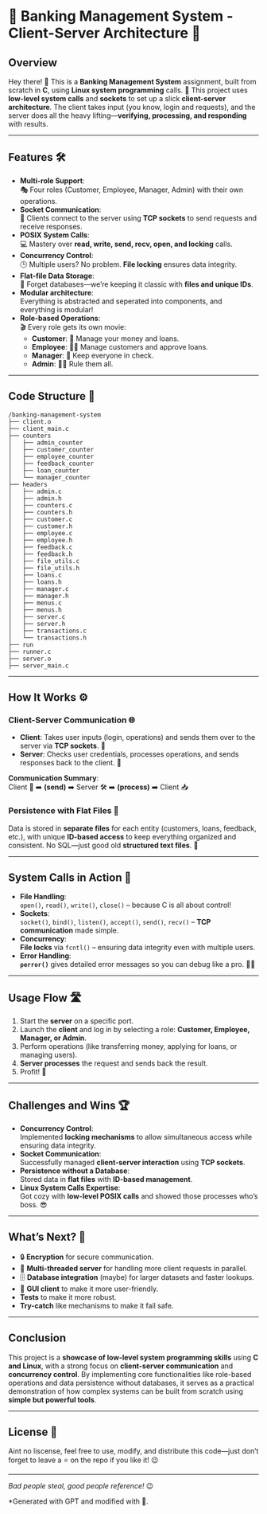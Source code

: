# 🚀 **Banking Management System - Client-Server Architecture** 🏦

## **Overview**  
Hey there! 👋 This is a **Banking Management System** assignment, built from scratch in **C**, using  **Linux system programming** calls. 💪 This project uses **low-level system calls** and **sockets** to set up a slick **client-server architecture**. The client takes input (you know, login and requests), and the server does all the heavy lifting—**verifying, processing, and responding** with results. 

---

## **Features 🛠️**
- **Multi-role Support**:  
  🎭 Four roles (Customer, Employee, Manager, Admin) with their own operations.  
- **Socket Communication**:  
  🔗 Clients connect to the server using **TCP sockets** to send requests and receive responses.  
- **POSIX System Calls**:  
  💻 Mastery over **read, write, send, recv, open, and locking** calls.  
- **Concurrency Control**:  
  🕒 Multiple users? No problem. **File locking** ensures data integrity.  
- **Flat-file Data Storage**:  
  📁 Forget databases—we’re keeping it classic with **files and unique IDs**. 
- **Modular architecture**:  
   Everything is abstracted and seperated into components, and everything is modular!  
- **Role-based Operations**:  
  🎬 Every role gets its own movie:
  - **Customer**: 💸 Manage your money and loans.
  - **Employee**: 👨‍💼 Manage customers and approve loans.
  - **Manager**: 🔑 Keep everyone in check.
  - **Admin**: 🧑‍💻 Rule them all.

---

## **Code Structure 📂**
```
/banking-management-system
├── client.o
├── client_main.c
├── counters
│   ├── admin_counter
│   ├── customer_counter
│   ├── employee_counter
│   ├── feedback_counter
│   ├── loan_counter
│   └── manager_counter
├── headers
│   ├── admin.c
│   ├── admin.h
│   ├── counters.c
│   ├── counters.h
│   ├── customer.c
│   ├── customer.h
│   ├── employee.c
│   ├── employee.h
│   ├── feedback.c
│   ├── feedback.h
│   ├── file_utils.c
│   ├── file_utils.h
│   ├── loans.c
│   ├── loans.h
│   ├── manager.c
│   ├── manager.h
│   ├── menus.c
│   ├── menus.h
│   ├── server.c
│   ├── server.h
│   ├── transactions.c
│   └── transactions.h
├── run
├── runner.c
├── server.o
├── server_main.c
```

---

## **How It Works ⚙️**

### Client-Server Communication 🌐  
- **Client**: Takes user inputs (login, operations) and sends them over to the server via **TCP sockets**. 📲  
- **Server**: Checks user credentials, processes operations, and sends responses back to the client. 💼

**Communication Summary**:  
Client 🛂 ➡️ **(send)** ➡️ Server 🛠️ ➡️ **(process)** ➡️ Client 📥  

### **Persistence with Flat Files** 📄  
Data is stored in **separate files** for each entity (customers, loans, feedback, etc.), with unique **ID-based access** to keep everything organized and consistent. No SQL—just good old **structured text files**. 🔖

---

## **System Calls in Action 🔧**
- **File Handling**:  
  `open()`, `read()`, `write()`, `close()` – because C is all about control!  
- **Sockets**:  
  `socket()`, `bind()`, `listen()`, `accept()`, `send()`, `recv()` – **TCP communication** made simple.  
- **Concurrency**:  
  **File locks** via `fcntl()` – ensuring data integrity even with multiple users.  
- **Error Handling**:  
  **`perror()`** gives detailed error messages so you can debug like a pro. 🕵️‍♂️

---

## **Usage Flow 🛣️**
1. Start the **server** on a specific port.
2. Launch the **client** and log in by selecting a role: **Customer, Employee, Manager, or Admin**.
3. Perform operations (like transferring money, applying for loans, or managing users).
4. **Server processes** the request and sends back the result.
5. Profit! 🤑

---

## **Challenges and Wins 🏆**
- **Concurrency Control**:  
  Implemented **locking mechanisms** to allow simultaneous access while ensuring data integrity.  
- **Socket Communication**:  
  Successfully managed **client-server interaction** using **TCP sockets**.
- **Persistence without a Database**:  
  Stored data in **flat files** with **ID-based management**.  
- **Linux System Calls Expertise**:  
  Got cozy with **low-level POSIX calls** and showed those processes who’s boss. 😎

---

## **What’s Next? 🚀**
- 🔒 **Encryption** for secure communication.  
- 🧵 **Multi-threaded server** for handling more client requests in parallel.  
- 🗄️ **Database integration** (maybe) for larger datasets and faster lookups.  
- 🎨 **GUI client** to make it more user-friendly.  
-  **Tests** to make it more robust.  
-  **Try-catch** like mechanisms to make it fail safe.  

---

## **Conclusion**  
This project is a **showcase of low-level system programming skills** using **C and Linux**, with a strong focus on **client-server communication** and **concurrency control**. By implementing core functionalities like role-based operations and data persistence without databases, it serves as a practical demonstration of how complex systems can be built from scratch using **simple but powerful tools**. 

---

## **License 📝**
Aint no liscense, feel free to use, modify, and distribute this code—just don’t forget to leave a ⭐ on the repo if you like it! 😉

---
*Bad people steal, good people reference!* 😉

\*Generated with GPT and modified with 💖.